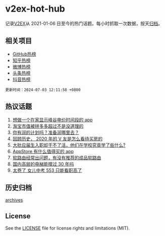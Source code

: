 # v2ex-hot-hub

 记录[V2EX](https://www.v2ex.com/)从 2021-01-06 日至今的热门话题。每小时抓取一次数据，按天[归档](archives)。
 
 ## 相关项目

- [GitHub热榜](https://github.com/lonnyzhang423/github-hot-hub)
- [知乎热榜](https://github.com/lonnyzhang423/zhihu-hot-hub)
- [微博热榜](https://github.com/lonnyzhang423/weibo-hot-hub)
- [头条热榜](https://github.com/lonnyzhang423/toutiao-hot-hub)
- [抖音热榜](https://github.com/lonnyzhang423/douyin-hot-hub)


 `更新时间：2024-07-03 12:11:58 +0800`

## 热议话题

1. [想做一个在家显示峰谷电价时间段的 app](https://www.v2ex.com/t/1054219)
1. [淘宝市值被拼多多超过不是没道理的](https://www.v2ex.com/t/1054218)
1. [你有润的计划吗？准备润哪里去？](https://www.v2ex.com/t/1054411)
1. [回顾历史， 2020 年的 V 友是怎么看待买房的](https://www.v2ex.com/t/1054278)
1. [大批应届生入职却干不了活，他们在学校究竟学了些什么?](https://www.v2ex.com/t/1054421)
1. [AppStore 有什么值得买的 app](https://www.v2ex.com/t/1054231)
1. [软路由经常出问题，有没有推荐的成品软路由](https://www.v2ex.com/t/1054217)
1. [国内高层的电梯能撑过 30 年吗](https://www.v2ex.com/t/1054241)
1. [太卷了 女儿中考 553 只能看职高了](https://www.v2ex.com/t/1054341)

## 历史归档

[archives](archives)

## License

See the [LICENSE](LICENSE) file for license rights and limitations (MIT).
